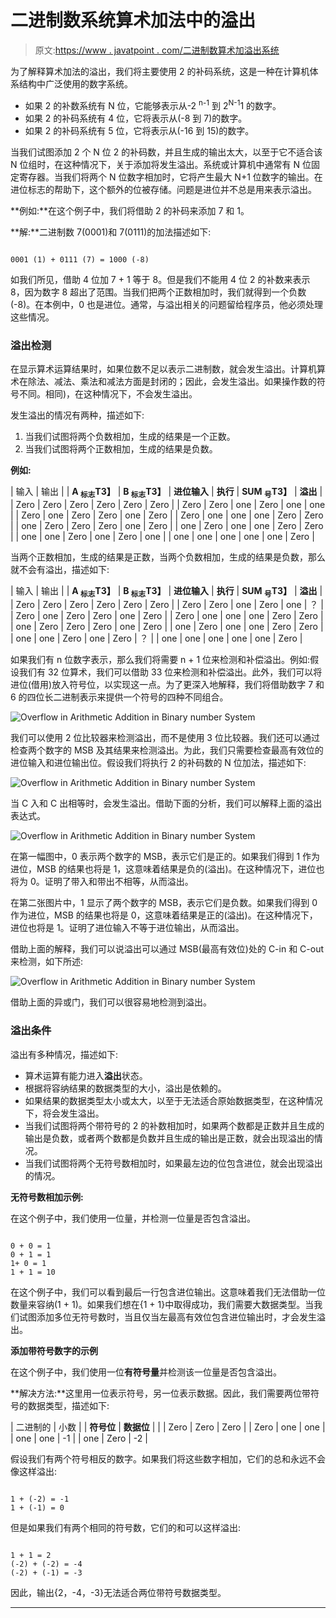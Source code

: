# 二进制数系统算术加法中的溢出

> 原文:[https://www . javatpoint . com/二进制数算术加溢出系统](https://www.javatpoint.com/overflow-in-arithmetic-addition-in-binary-number-system)

为了解释算术加法的溢出，我们将主要使用 2 的补码系统，这是一种在计算机体系结构中广泛使用的数字系统。

*   如果 2 的补数系统有 N 位，它能够表示从-2 <sup>n-1</sup> 到 2<sup>N-1</sup>1 的数字。
*   如果 2 的补码系统有 4 位，它将表示从(-8 到 7)的数字。
*   如果 2 的补码系统有 5 位，它将表示从(-16 到 15)的数字。

当我们试图添加 2 个 N 位 2 的补码数，并且生成的输出太大，以至于它不适合该 N 位组时，在这种情况下，关于添加将发生溢出。系统或计算机中通常有 N 位固定寄存器。当我们将两个 N 位数字相加时，它将产生最大 N+1 位数字的输出。在进位标志的帮助下，这个额外的位被存储。问题是进位并不总是用来表示溢出。

**例如:**在这个例子中，我们将借助 2 的补码来添加 7 和 1。

**解:**二进制数 7(0001)和 7(0111)的加法描述如下:

```

0001 (1) + 0111 (7) = 1000 (-8)

```

如我们所见，借助 4 位加 7 + 1 等于 8。但是我们不能用 4 位 2 的补数来表示 8，因为数字 8 超出了范围。当我们把两个正数相加时，我们就得到一个负数(-8)。在本例中，0 也是进位。通常，与溢出相关的问题留给程序员，他必须处理这些情况。

### 溢出检测

在显示算术运算结果时，如果位数不足以表示二进制数，就会发生溢出。计算机算术在除法、减法、乘法和减法方面是封闭的；因此，会发生溢出。如果操作数的符号不同。相同)，在这种情况下，不会发生溢出。

发生溢出的情况有两种，描述如下:

1.  当我们试图将两个负数相加，生成的结果是一个正数。
2.  当我们试图将两个正数相加，生成的结果是负数。

**例如:**

| 输入 | 输出 |
| **A <sub>标志</sub>T3】** | **B <sub>标志</sub>T3】** | **进位输入** | **执行** | **SUM <sub>号</sub>T3】** | **溢出** |
| Zero | Zero | Zero | Zero | Zero | Zero |
| Zero | Zero | one | Zero | one | one |
| Zero | one | Zero | Zero | one | Zero |
| Zero | one | one | one | Zero | Zero |
| one | Zero | Zero | Zero | one | Zero |
| one | Zero | one | one | Zero | Zero |
| one | one | Zero | one | Zero | one |
| one | one | one | one | one | Zero |

当两个正数相加，生成的结果是正数，当两个负数相加，生成的结果是负数，那么就不会有溢出，描述如下:

| 输入 | 输出 |
| **A <sub>标志</sub>T3】** | **B <sub>标志</sub>T3】** | **进位输入** | **执行** | **SUM <sub>号</sub>T3】** | **溢出** |
| Zero | Zero | Zero | Zero | Zero | Zero |
| Zero | Zero | one | Zero | one | ？ |
| Zero | one | Zero | Zero | one | Zero |
| Zero | one | one | one | Zero | Zero |
| one | Zero | Zero | Zero | one | Zero |
| one | Zero | one | one | Zero | Zero |
| one | one | Zero | one | Zero | ？ |
| one | one | one | one | one | Zero |

如果我们有 n 位数字表示，那么我们将需要 n + 1 位来检测和补偿溢出。例如:假设我们有 32 位算术，我们可以借助 33 位来检测和补偿溢出。此外，我们可以将进位(借用)放入符号位，以实现这一点。为了更深入地解释，我们将借助数字 7 和 6 的四位长二进制表示来提供一个符号的四种不同组合。

![Overflow in Arithmetic Addition in Binary number System](../Images/b720f4c1f08a4ae52f7a4a0c2bbcebec.png)

我们可以使用 2 位比较器来检测溢出，而不是使用 3 位比较器。我们还可以通过检查两个数字的 MSB 及其结果来检测溢出。为此，我们只需要检查最高有效位的进位输入和进位输出位。假设我们将执行 2 的补码数的 N 位加法，描述如下:

![Overflow in Arithmetic Addition in Binary number System](../Images/f87a02659fe2d3e69b14e4f79664d9ae.png)

当 C 入和 C 出相等时，会发生溢出。借助下面的分析，我们可以解释上面的溢出表达式。

![Overflow in Arithmetic Addition in Binary number System](../Images/2e6319a8c7ed85e4231faef9bb73f417.png)

在第一幅图中，0 表示两个数字的 MSB，表示它们是正的。如果我们得到 1 作为进位，MSB 的结果也将是 1，这意味着结果是负的(溢出)。在这种情况下，进位也将为 0。证明了带入和带出不相等，从而溢出。

在第二张图片中，1 显示了两个数字的 MSB，表示它们是负数。如果我们得到 0 作为进位，MSB 的结果也将是 0，这意味着结果是正的(溢出)。在这种情况下，进位也将是 1。证明了进位输入不等于进位输出，从而溢出。

借助上面的解释，我们可以说溢出可以通过 MSB(最高有效位)处的 C-in 和 C-out 来检测，如下所述:

![Overflow in Arithmetic Addition in Binary number System](../Images/2e0ebac65bf8e67d8eb7a80f235b0ce1.png)

借助上面的异或门，我们可以很容易地检测到溢出。

### 溢出条件

溢出有多种情况，描述如下:

*   算术运算有能力进入**溢出**状态。
*   根据将容纳结果的数据类型的大小，溢出是依赖的。
*   如果结果的数据类型太小或太大，以至于无法适合原始数据类型，在这种情况下，将会发生溢出。
*   当我们试图将两个带符号的 2 的补数相加时，如果两个数都是正数并且生成的输出是负数，或者两个数都是负数并且生成的输出是正数，就会出现溢出的情况。
*   当我们试图将两个无符号数相加时，如果最左边的位包含进位，就会出现溢出的情况。

**无符号数相加示例:**

在这个例子中，我们使用一位量，并检测一位量是否包含溢出。

```

0 + 0 = 1
0 + 1 = 1
1+ 0 = 1
1 + 1 = 10

```

在这个例子中，我们可以看到最后一行包含进位输出。这意味着我们无法借助一位数量来容纳(1 + 1)。如果我们想在{1 + 1}中取得成功，我们需要大数据类型。当我们试图添加多位无符号数时，当且仅当左最高有效位包含进位输出时，才会发生溢出。

**添加带符号数字的示例**

在这个例子中，我们使用一位**有符号量**并检测该一位量是否包含溢出。

**解决方法:**这里用一位表示符号，另一位表示数据。因此，我们需要两位带符号的数据类型，描述如下:

| 二进制的 | 小数 |
| **符号位** | **数据位** |  |
| Zero | Zero | Zero |
| Zero | one | one |
| one | one | -1 |
| one | Zero | -2 |

假设我们有两个符号相反的数字。如果我们将这些数字相加，它们的总和永远不会像这样溢出:

```

1 + (-2) = -1
1 + (-1) = 0

```

但是如果我们有两个相同的符号数，它们的和可以这样溢出:

```

1 + 1 = 2
(-2) + (-2) = -4
(-2) + (-1) = -3

```

因此，输出{2，-4，-3}无法适合两位带符号数据类型。

* * *
